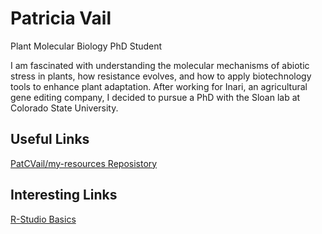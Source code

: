 # Patricia Vail
Plant Molecular Biology PhD Student 

I am fascinated with understanding the molecular mechanisms of abiotic stress in plants, how resistance evolves, and how to apply biotechnology tools to enhance plant adaptation. After working for Inari, an agricultural gene editing company, I decided to pursue a PhD with the Sloan lab at Colorado State University.
## Useful Links
[PatCVail/my-resources Reposistory](https://github.com/PatCVail/my-resources/tree/main)

## Interesting Links
[R-Studio Basics](https://github.com/PatCVail/CM515-course-2024/tree/main/modules/02_RStudio)
<!--
**PatCVail/PatCVail** is a ✨ _special_ ✨ repository because its `README.md` (this file) appears on your GitHub profile.

Here are some ideas to get you started:

- 🔭 I’m currently working on ...
- 🌱 I’m currently learning ...
- 👯 I’m looking to collaborate on ...
- 🤔 I’m looking for help with ...
- 💬 Ask me about ...
- 📫 How to reach me: ...
- 😄 Pronouns: ...
- ⚡ Fun fact: ...
-->
